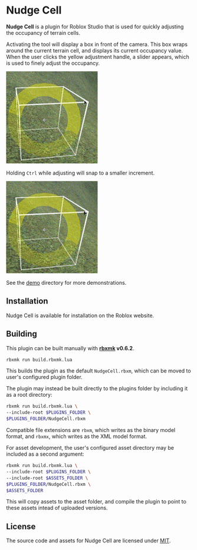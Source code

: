 # Nudge Cell
**Nudge Cell** is a plugin for Roblox Studio that is used for quickly adjusting
the occupancy of terrain cells.

Activating the tool will display a box in front of the camera. This box wraps
around the current terrain cell, and displays its current occupancy value. When
the user clicks the yellow adjustment handle, a slider appears, which is used to
finely adjust the occupancy.

![](assets/demo/demo_small.gif)

Holding `Ctrl` while adjusting will snap to a smaller increment.

![](assets/demo/snap_small.gif)

See the [demo](assets/demo) directory for more demonstrations.

## Installation
Nudge Cell is available for installation on the Roblox website.

## Building
This plugin can be built manually with **[rbxmk][rbxmk] v0.6.2**.

```bash
rbxmk run build.rbxmk.lua
```

This builds the plugin as the default `NudgeCell.rbxm`, which can be moved to
user's configured plugin folder.

The plugin may instead be built directly to the plugins folder by including it
as a root directory:

```bash
rbxmk run build.rbxmk.lua \
--include-root $PLUGINS_FOLDER \
$PLUGINS_FOLDER/NudgeCell.rbxm
```

Compatible file extensions are `rbxm`, which writes as the binary model format,
and `rbxmx`, which writes as the XML model format.

For asset development, the user's configured asset directory may be included as
a second argument:

```bash
rbxmk run build.rbxmk.lua \
--include-root $PLUGINS_FOLDER \
--include-root $ASSETS_FOLDER \
$PLUGINS_FOLDER/NudgeCell.rbxm \
$ASSETS_FOLDER
```

This will copy assets to the asset folder, and compile the plugin to point to
these assets intead of uploaded versions.

[rbxmk]: https://github.com/Anaminus/rbxmk

## License
The source code and assets for Nudge Cell are licensed under [MIT](LICENSE).
